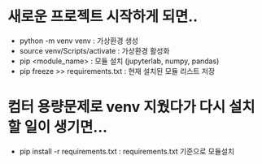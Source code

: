 # 새로운 프로젝트 시작하게 되면..
- python -m venv venv : 가상환경 생성
- source venv/Scripts/activate : 가상환경 활성화
- pip <module_name> : 모듈 설치 (jupyterlab, numpy, pandas)
- pip freeze >> requirements.txt : 현재 설치된 모듈 리스트 저장
# 컴터 용량문제로 venv 지웠다가 다시 설치할 일이 생기면...
- pip install -r requirements.txt : requirements.txt 기준으로 모듈설치
